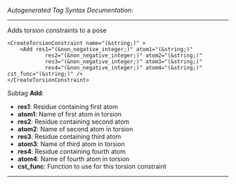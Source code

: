 _Autogenerated Tag Syntax Documentation:_

---
Adds torsion constraints to a pose

```
<CreateTorsionConstraint name="(&string;)" >
    <Add res1="(&non_negative_integer;)" atom1="(&string;)"
            res2="(&non_negative_integer;)" atom2="(&string;)"
            res3="(&non_negative_integer;)" atom3="(&string;)"
            res4="(&non_negative_integer;)" atom4="(&string;)" cst_func="(&string;)" />
</CreateTorsionConstraint>
```



Subtag **Add**:   

-   **res1**: Residue containing first atom
-   **atom1**: Name of first atom in torsion
-   **res2**: Residue containing second atom
-   **atom2**: Name of second atom in torsion
-   **res3**: Residue containing third atom
-   **atom3**: Name of third atom in torsion
-   **res4**: Residue containing fourth atom
-   **atom4**: Name of fourth atom in torsion
-   **cst_func**: Function to use for this torsion constraint

---
